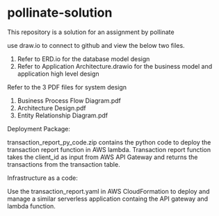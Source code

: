 # pollinate-solution
This repository is a solution for an assignment by pollinate

use draw.io to connect to github and view the below two files.

1. Refer to ERD.io for the database model design
2. Refer to Application Architecture.drawio for the business model and application high level design

Refer to the 3 PDF files for system design
1. Business Process Flow Diagram.pdf
2. Architecture Design.pdf
3. Entity Relationship Diagram.pdf


Deployment Package:

transaction_report_py_code.zip contains the python code to deploy the transaction report function in AWS lambda. Transaction report function takes the client_id as input from AWS API Gateway and returns the transactions from the transaction table.


Infrastructure as a code:

Use the transaction_report.yaml in AWS CloudFormation to deploy and manage a similar serverless application containg the API gateway and lambda function.
